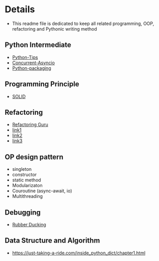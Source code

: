 # Details
- This readme file is dedicated to keep all related programming, OOP, refactoring and Pythonic writing method

## Python Intermediate
- [Python-Tips](https://book.pythontips.com/en/latest/index.html#)
- [Concurrent-Asyncio](https://bbc.github.io/cloudfit-public-docs/)
- [Python-packaging](https://bbc.github.io/cloudfit-public-docs/packaging/this_way_up.html)

## Programming Principle
- [SOLID](https://www.youtube.com/@ArjanCodes)

## Refactoring  
-  [Refactoring Guru](https://refactoring.guru/)
-  [link1](https://sourcery.ai/blog/explaining-refactorings-1/)
-  [link2](https://sourcery.ai/blog/explaining-refactorings-2/)
-  [link3](https://sourcery.ai/blog/explaining-refactorings-3/)

##  OP design pattern
- singleton
- constructor
- static method
- Modularizaton
- Couroutine (async-await, io)
- Multithreading 

## Debugging
- [Rubber Ducking](https://blog.zenhub.com/why-rubber-duck-debugging-is-the-best-way-to-debug-your-code/)

## Data Structure and Algorithm 
- https://just-taking-a-ride.com/inside_python_dict/chapter1.html
